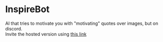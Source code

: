 # InspireBot
AI that tries to motivate you with "motivating" quotes over images, but on discord.  
Invite the hosted version using [this link](https://discordapp.com/oauth2/authorize?client_id=472095049405038594&permissions=84992&scope=bot)
